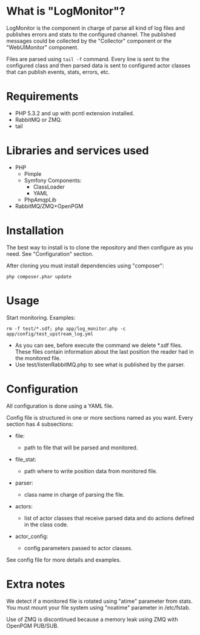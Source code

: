 What is "LogMonitor"?
=====================

LogMonitor is the component in charge of parse all kind of log files and publishes errors and stats to the configured channel. The published messages could be collected by the "Collector" component or the "WebUIMonitor" component.

Files are parsed using `tail -f` command. Every line is sent to the configured class and then parsed data is sent to configured actor classes that can publish events, stats, errors, etc.


Requirements
============

- PHP 5.3.2 and up with pcntl extension installed.
- RabbitMQ or ZMQ.
- tail


Libraries and services used
===========================

- PHP
	- Pimple
	- Symfony Components:
		- ClassLoader
		- YAML
	- PhpAmqpLib 
- RabbitMQ/ZMQ+OpenPGM


Installation
============

The best way to install is to clone the repository and then configure as you need. See "Configuration" section.

After cloning you must install dependencies using "composer":

	php composer.phar update
 

Usage
=====

Start monitoring. Examples:

	rm -f test/*.sdf; php app/log_monitor.php -c app/config/test_upstream_log.yml

* As you can see, before execute the command we delete *.sdf files. These files contain information about the last position the reader had in the monitored file.
* Use test/listenRabbitMQ.php to see what is published by the parser.


Configuration
=============

All configuration is done using a YAML file.

Config file is structured in one or more sections named as you want. Every section has 4 subsections:

- file:
	- path to file that will be parsed and monitored.

- file_stat:
	- path where to write position data from monitored file.

- parser:
	- class name in charge of parsing the file.

- actors:
	- list of actor classes that receive parsed data and do actions defined in the class code.

- actor_config:
	- config parameters passed to actor classes.

See config file for more details and examples.


Extra notes
===========

We detect if a monitored file is rotated using "atime" parameter from stats. You must mount your file system using "noatime" parameter in /etc/fstab.

Use of ZMQ is discontinued because a memory leak using ZMQ with OpenPGM PUB/SUB.
